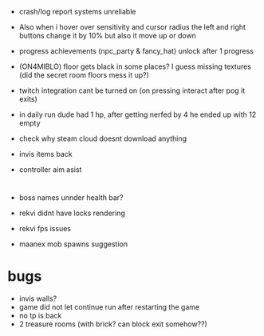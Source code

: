 * crash/log report systems unreliable

* Also when i hover over sensitivity and cursor radius the left and right buttons change it by 10% but also it move up or down
* progress achievements (npc_party & fancy_hat) unlock after 1 progress
* (ON4MIBLO) floor gets black in some places? I guess missing textures (did the secret room floors mess it up?)
* twitch integration cant be turned on (on pressing interact after pog it exits)

* in daily run dude had 1 hp, after getting nerfed by 4 he ended up with 12 empty

* check why steam cloud doesnt download anything
* invis items back
* controller aim asist

#

* boss names unnder health bar?
* rekvi didnt have locks rendering
* rekvi fps issues

* maanex mob spawns suggestion

# bugs
* invis walls?
* game did not let continue run after restarting the game
* no tp is back
* 2 treasure rooms (with brick? can block exit somehow??)
